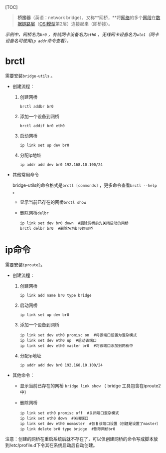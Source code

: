 [TOC]

> **桥接器**（英语：network bridge），又称**网桥，**将[网络](https://zh.wikipedia.org/wiki/%E7%BD%91%E7%BB%9C)的多个[网段](https://zh.wikipedia.org/wiki/%E7%BD%91%E6%AE%B5)在[数据链路层](https://zh.wikipedia.org/wiki/%E6%95%B0%E6%8D%AE%E9%93%BE%E8%B7%AF%E5%B1%82)（[OSI模型](https://zh.wikipedia.org/wiki/OSI%E6%A8%A1%E5%9E%8B)第2层）连接起来（即桥接）。



*示例中，网桥名为`br0` ，有线网卡设备名为`eth0` ，无线网卡设备名为`wlo1`（网卡设备名可使用`ip addr`命令查看）。*

# brctl

需要安装`bridge-utils` 。

- 创建流程：

  1. 创建网桥

     ```shell
     brctl addbr br0
     ```

  2. 添加一个设备到网桥

     ```shell
     brctl addif br0 eth0
     ```

  3. 启动网桥

     ```shell
     ip link set up dev br0
     ```

  4. 分配ip地址

     ```shell
     ip addr add dev br0 192.168.10.100/24
     ```

- 其他常用命令

  bridge-utils的命令格式是`brctl [commonds]` ，更多命令查看`brctl --help` 。

  - 显示当前已存在的网桥`brctl show`

  - 删除网桥`delbr`

    ```shell
    ip link set dev br0 down  #删除网桥前先关闭启动的网桥
    brctl delbr br0  #删除名为br0的网桥
    ```

# ip命令

需要安装`iproute2`。

- 创建流程：

  1. 创建网桥  

     ```shell
     ip link add name br0 type bridge
     ```

  2. 启动网桥

     ```shell
     ip link set up dev br0
     ```

  3. 添加一个设备到网桥

     ```shell
     ip link set dev eth0 promisc on  #将该端口设置为混杂模式
     ip link set dev eth0 up  #启动该端口
     ip link set dev eth0 master br0  #将该端口添加到网桥中
     ```

  4. 分配ip地址

     ```shell
     ip addr add dev br0 192.168.10.100/24
     ```

- 其他命令：

  - 显示当前已存在的网桥 `bridge link show`  （ bridge 工具包含在iproute2中）

  - 删除网桥

    ```shell
    ip link set eth0 promisc off  #关闭端口混杂模式
    ip link set eth0 down  #关闭端口
    ip link set dev eth0 nomaster  #恢复该端口设置（创建是设置了master）
    ip link delete br0 type bridge  #删除网桥br0
    ```

注意：创建的网桥在重启系统后就不存在了，可以但创建网桥的命令写成脚本放到/etc/profile.d下令其在系统启动后自动创建。